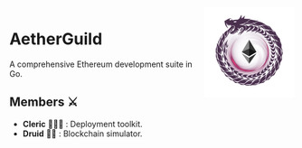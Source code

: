 <img src=".github/logo.svg" alt="AetherGuild logo" align="right" width="160" />

# AetherGuild

A comprehensive Ethereum development suite in Go.

## Members ⚔️

- **Cleric** 🧙🏼‍♂️ : Deployment toolkit.
- **Druid** 🧝‍♀️ : Blockchain simulator.
